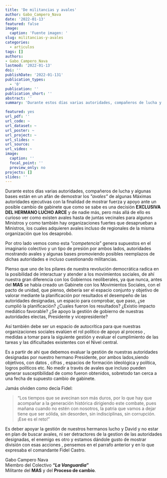 ```yaml
---
title: 'De militancias y avales'
author: Gabo_Campero_Nava
date: '2022-01-13'
featured: false
image:
  caption: 'Fuente imagen: '
slug: militancias-y-avales
categories:
  - articulos
tags: []
authors:
- Gabo_Campero_Nava
lastmod: '2022-01-13'
doi: ''
publishDate: '2022-01-131'
publication_types:
  - '0'
publication: ''
publication_short: ''
abstract: ''
summary: 'Durante estos días varias autoridades, compañeros de lucha y algunas bases están en un afán de demostrar los "avales" de algunas Máximas autoridades ejecutivas'

featured: yes
url_pdf: ''
url_code: ~
url_dataset: ~
url_poster: ~
url_project: ~
url_slides: ~
url_source: 
url_video: ~
image:
  caption: ''
  focal_point: ''
  preview_only: no
projects: []
slides: ''
---
```


Durante estos días varias autoridades, compañeros de lucha y algunas bases están en un afán de demostrar los *"avales"* de algunas Máximas autoridades ejecutivas con la finalidad de mostrar fuerza y apoyo ante un posible cambio de gabinete que como se sabe es una decisión **EXCLUSIVA DEL HERMANO LUCHO ARCE** y de nadie más, pero más allá de ello es curioso ver como existen avales hasta de juntas vecinales para algunos Ministros y como también hay organizaciones fuertes que desaprueban a Ministros, los cuales adquieren avales incluso de regionales de la misma organización que los desaprobó. 

Por otro lado vemos como esta *"competencia"* genera supuestos en el imaginario colectivo y un tipo de presión por ambos lados, autoridades mostrando avales y algunas bases promoviendo posibles reemplazos de dichas autoridades e incluso cuestionando militancias. 

Pienso que uno de los pilares de nuestra revolución democrática radica en la posibilidad de interactuar y atender a los movimientos sociales, de ahí nuestra gran diferencia con los Gobiernos neoliberales, ya que nunca, antes del **MAS** se había creado un Gabinete con los Movimientos Sociales, con el pacto de unidad, que pienso, debería ser el espacio conjunto y objetivo de valorar mediante la planificación por resultados el desempeño de las autoridades designadas, un espacio para  comprobar, que paso, ¿se cumplió la planificación? ¿Cuales fueron los resultados? ¿Existio impacto mediático favorable? ¿Se apoyo la gestión de gobierno de nuestras autoridades electas, Presidente y vicepresidente? 

Así también debe ser un espacio de autocrítica para que nuestras organizaciones sociales evalúen el rol político de apoyo al proceso , medidas a tomar para la siguiente gestión y evaluar el cumplimiento de las tareas y las dificultades existentes con el Nivel central. 

Es a partir de ahi que debemos evaluar la gestión de nuestras autoridades designadas por nuestro hermano Presidente, por ambos lados,siendo  objetivos, con datos , cifras , espacios de formación ideológica y política, logros políticos etc. No medir a través de avales que incluso pueden generar susceptibilidad de como fueron obtenidos, sobretodo tan cerca a una fecha de supuesto cambio de gabinete. 

Jamás olviden como decía Fidel:
>“Los tiempos que se avecinan son más duros, por lo que hay que acompañar a la generación histórica dirigiendo este combate, pues mañana cuando no estén con nosotros, la patria que vamos a dejar tiene que ser sólida, sin desorden, sin indisciplinas, sin corrupción. ¡Ese es el reto!” 

Es deber apoyar la gestión de nuestros hermanos lucho y David y no estar en plan de buscar avales, ni ser detractores de la gestion de las autoridades designadas, el enemigo es otro y estamos dándole gusto de mostrar división con esas acciones , pensemos en el parrafo anterior y en lo que expresaba el comandante Fidel Castro.


Gabo Campero Nava<br>
Miembro del Colectivo **“*La Vanguardia*”**<br>
Militante del **MAS** y del **Proceso de cambio**.<br>
